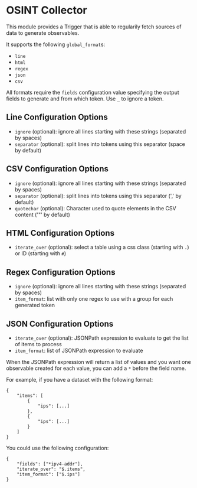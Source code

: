 # OSINT Collector

This module provides a Trigger that is able to regularily fetch sources of data
to generate observables.

It supports the following `global_format`s:

* `line`
* `html`
* `regex`
* `json`
* `csv`

All formats require the `fields` configuration value specifying the output fields
to generate and from which token. Use `_` to ignore a token.

## Line Configuration Options

* `ignore` (optional): ignore all lines starting with these strings (separated by spaces)
* `separator` (optional): split lines into tokens using this separator (space by default)

## CSV Configuration Options

* `ignore` (optional): ignore all lines starting with these strings (separated by spaces)
* `separator` (optional): split lines into tokens using this separator (',' by default)
* `quotechar` (optional): Character used to quote elements in the CSV content ('"' by default)

## HTML Configuration Options

* `iterate_over` (optional): select a table using a css class (starting with `.`) or ID (starting with `#`)

## Regex Configuration Options

* `ignore` (optional): ignore all lines starting with these strings (separated by spaces)
* `item_format`: list with only one regex to use with a group for each generated token

## JSON Configuration Options

* `iterate_over` (optional): JSONPath expression to evaluate to get the list of items to process
* `item_format`: list of JSONPath expression to evaluate

When the JSONPath expression will return a list of values and you want one observable created for
each value, you can add a `*` before the field name.

For example, if you have a dataset with the following format:

```
{
    "items": [
        {
            "ips": [...]
        },
        {
            "ips": [...]
        }
    ]
}
```

You could use the following configuration:

```
{
    "fields": ["*ipv4-addr"],
    "iterate_over": "$.items",
    "item_format": ["$.ips"]
}
```
